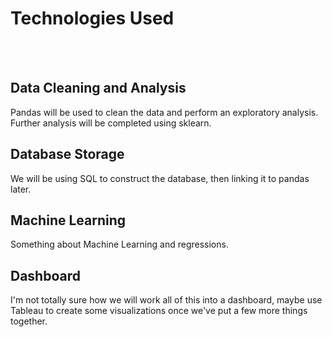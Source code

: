 # Technologies Used
<br/><br/>
## Data Cleaning and Analysis
Pandas will be used to clean the data and perform an exploratory analysis. Further analysis will be completed using sklearn.
<br/>

## Database Storage
We will be using SQL to construct the database, then linking it to pandas later.
<br/>

## Machine Learning
Something about Machine Learning and regressions. 
<br/>

## Dashboard
I'm not totally sure how we will work all of this into a dashboard, maybe use Tableau to create some visualizations once we've put a few more things together. 
